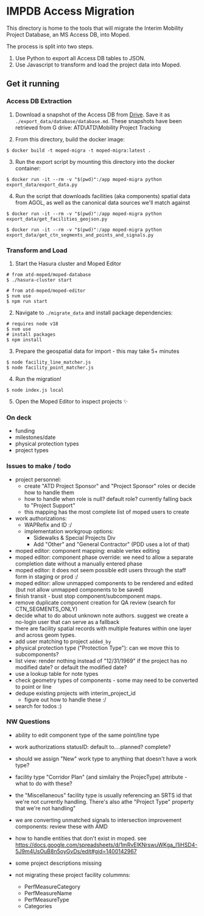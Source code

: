 # IMPDB Access Migration

This directory is home to the tools that will migrate the Interim Mobility Project Database, an MS Access DB, into Moped.

The process is split into two steps.

1. Use Python to export all Access DB tables to JSON.
2. Use Javascript to transform and load the project data into Moped.

## Get it running

### Access DB Extraction

1. Download a snapshot of the Access DB from [Drive](https://drive.google.com/drive/u/2/folders/1-pNBTdfPBxJm8VpYjxpZwA8ziCLMZdRx). Save it as `./export_data/database/database.md`. These snapshots have been retrieved from G drive: ATD\ATD\Mobility Project Tracking

2. From this directory, build the docker image:

```shell
$ docker build -t moped-migra -t moped-migra:latest .
```

3. Run the export script by mounting this directory into the docker container:

```shell
$ docker run -it --rm -v "$(pwd)":/app moped-migra python export_data/export_data.py
```

4. Run the script that downloads facilities (aka components) spatial data from AGOL, as well as the canonical data sources we'll match against

```shell
$ docker run -it --rm -v "$(pwd)":/app moped-migra python export_data/get_facilities_geojson.py

$ docker run -it --rm -v "$(pwd)":/app moped-migra python export_data/get_ctn_segments_and_points_and_signals.py
```

### Transform and Load

1. Start the Hasura cluster and Moped Editor

```shell
# from atd-moped/moped-database
$ ./hasura-cluster start

# from atd-moped/moped-editor
$ nvm use
$ npm run start
```

2. Navigate to `./migrate_data` and install package dependencies:

```shell
# requires node v18
$ nvm use
# install packages
$ npm install
```

3. Prepare the geospatial data for import - this may take 5+ minutes

```shell
$ node facility_line_matcher.js
$ node facility_point_matcher.js
```

4. Run the migration!

```shell
$ node index.js local
```

5. Open the Moped Editor to inspect projects ✨


### On deck

- funding
- milestones/date
- physical protection types
- project types

### Issues to make / todo

- project personnel:
  - create "ATD Project Sponsor" and "Project Sponsor" roles or decide how to handle them
  - how to handle when role is null? default role? currently falling back to "Project Support"
  - this mapping has the most complete list of moped users to create
- work authorizations:
  - WAPRefix and ID :/
  - implementation workgroup options:
    - Sidewalks & Special Projects Div
    - Add "Other" and "General Contractor" (PDD uses a lot of that)
- moped editor: component mapping: enable vertex editing
- moped editor: component phase override: we need to allow a separate completion date without a manually entered phase
- moped editor: it does not seem possible edit users through the staff form in staging or prod :/
- moped editor: allow unmapped components to be rendered and edited  (but not allow unmapped components to be saved)
- finish transit - bust stop component/subcomponent maps.
- remove duplicate component creation for QA review (search for CTN_SEGMENTS_ONLY)
- decide what to do about unknown note authors. suggest we create a no-login user that can serve as a fallback
- there are facility spatial records with multiple features within one layer and across geom types.
- add user matching to project `added_by`
- physical protection type ("Protection Type"): can we move this to subcomponents?
- list view: render nothing instead of "12/31/1969" if the project has no modified date? or default the modified date?
- use a lookup table for note types
- check geometry types of components - some may need to be converted to point or line
- dedupe existing projects with interim_project_id
  - figure out how to handle these :/
- search for todos :)


### NW Questions

- ability to edit component type of the same point/line type
- work authorizations statusID: default to....planned? complete?
- should we assign "New" work type to anything that doesn't have a work type?
- facility type "Corridor Plan" (and similalry the ProjecType) attribute - what to do with these? 
- the "Miscellaneous" facility type is usually referencing an SRTS id that we're not currently handling. There's also athe "Project Type" property that we're not handling"
- we are converting unmatched signals to intersection improvement components: review these with AMD
- how to handle entities that don't exist in moped. see https://docs.google.com/spreadsheets/d/1mRvElKNrswuWKga_I1iHSD4-5J9m4UsOuB8n5oyGvDs/edit#gid=1400142967
- some project descriptions missing

- not migrating these project facility colummns:
  - PerfMeasureCategory
  - PerfMeasureName
  - PerfMeasureType
  - Categories
